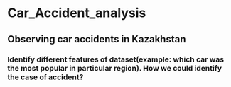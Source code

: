 # Car_Accident_analysis
## Observing car accidents in Kazakhstan
### Identify different features of dataset(example: which car was the most popular in particular region). How we could identify the case of accident?
